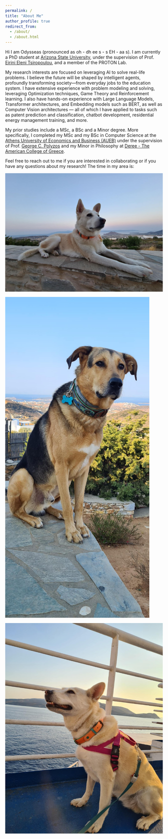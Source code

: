 ```yaml
---
permalink: /
title: "About Me"
author_profile: true
redirect_from: 
  - /about/
  - /about.html
---
```


Hi I am Odysseas (pronounced as oh - dh ee s - s EH - aa s). I am currently a PhD student at [Arizona State University](https://www.asu.edu), under the supervision of Prof. [Eirini Eleni Tsiropoulou](https://sites.google.com/view/eirini-eleni-tsiropoulou/home),  and a member of the PROTON Lab. 

My research interests are focused on leveraging AI to solve real-life problems. I believe the future will be shaped by intelligent agents, profoundly transforming society—from everyday jobs to the education system. I have extensive experience with problem modeling and solving, leveraging Optimization techniques, Game Theory and Reinforcement learning. I also have hands-on experience with Large Language Models, Transformer architectures, and Embedding models such as BERT, as well as Computer Vision architectures — all of which I have applied to tasks such as patent prediction and classification, chatbot development, residential energy management training, and more.

My prior studies include a MSc, a BSc and a Minor degree. More specifically, I completed my MSc and my BSc in Computer Science at the [Athens University of Economics and Business (AUEB)](https://aueb.gr/en) under the supervision of Prof. [George C. Polyzos](https://www.aueb.gr/en/faculty_page/polyzos-george) and my Minor in Philosophy at [Deree - The American College of Greece](https://www.acg.edu/).

Feel free to reach out to me if you are interested in collaborating or if you have any questions about my research! The time in my area is: 
<span id="current-time"></span>
<div>
  <script>
    function updateTime() {
      const now = new Date();
      const options = { hour: '2-digit', minute: '2-digit', second: '2-digit', timeZone: 'America/Denver', hour12: true };
      document.getElementById('current-time').textContent = now.toLocaleTimeString('en-US', options);
    }
    setInterval(updateTime, 1000);
    updateTime();
  </script>
</div>

![ALMA](images/alma_paros.jpg)

![ROMEO](images/romaios.jpg) 

![ALMA_SHIP](images/alma_ship.jpg)